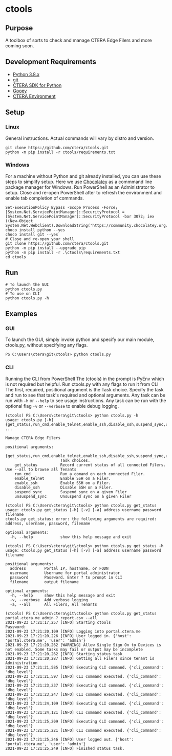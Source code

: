 # ctools

## Purpose

A toolbox of sorts to check and manage CTERA Edge Filers and more coming soon.

## Development Requirements

- [Python 3.8.x](https://www.python.org/downloads/release/python-3810/)
- [git](https://git-scm.com/)
- [CTERA SDK for Python](https://github.com/ctera/ctera-python-sdk)
- [Gooey](https://github.com/chriskiehl/Gooey)
- [CTERA Environment](https://www.ctera.com/)

## Setup


### Linux

General instructions. Actual commands will vary by distro and version.
```
git clone https://github.com/ctera/ctools.git
python -m pip install -r ctools/requirements.txt
```

### Windows

For a machine without Python and git already installed, you can use these steps to simplify setup.
Here we use [Chocolatey](https://chocolatey.org/) as a commmand line package manager for Windows.
Run PowerShell as an Administrator to setup. Close and re-open PowerShell
after to refresh the environment and enable tab completion of commands.

```
Set-ExecutionPolicy Bypass -Scope Process -Force; [System.Net.ServicePointManager]::SecurityProtocol = [System.Net.ServicePointManager]::SecurityProtocol -bor 3072; iex ((New-Object System.Net.WebClient).DownloadString('https://community.chocolatey.org/install.ps1'))
choco install python --yes
choco install git --yes
# Close and re-open your shell
git clone https://github.com/ctera/ctools.git
python -m pip install --upgrade pip
python -m pip install -r .\ctools\requirements.txt
cd ctools
```

## Run

```
# To launch the GUI
python ctools.py
# To use on CLI
python ctools.py -h
```

## Examples

### GUI
To launch the GUI, simply invoke python and specify our main module, ctools.py, without specifying any flags.

```
PS C:\Users\ctera\git\ctools> python ctools.py
```

### CLI

Running the CLI from PowerShell
The (ctools) in the prompt is PyEnv which is not required but helpful.
Run ctools.py with any flags to run it from CLI
The first, required, positional argument is the Task choice.
Specify the task and run to see that task's required and optional arguments.
Any task can be run with `-h` or `--help` to see usage instructions.
Any task can be run with the optional flag `-v` or `--verbose` to enable debug logging.

```
(ctools) PS C:\Users\ctera\git\ctools> python ctools.py -h
usage: ctools.py [-h] {get_status,run_cmd,enable_telnet,enable_ssh,disable_ssh,suspend_sync,unsuspend_sync} ...

Manage CTERA Edge Filers

positional arguments:
  {get_status,run_cmd,enable_telnet,enable_ssh,disable_ssh,suspend_sync,unsuspend_sync}
                        Task choices.
    get_status          Record current status of all connected Filers. Use --all to browse all Tenants
    run_cmd             Run a comand on each connected Filer.
    enable_telnet       Enable SSH on a Filer.
    enable_ssh          Enable SSH on a Filer.
    disable_ssh         Disable SSH on a Filer.
    suspend_sync        Suspend sync on a given Filer
    unsuspend_sync      Unsuspend sync on a given Filer

(ctools) PS C:\Users\ctera\git\ctools> python ctools.py get_status
usage: ctools.py get_status [-h] [-v] [-a] address username password filename
ctools.py get_status: error: the following arguments are required: address, username, password, filename

optional arguments:
  -h, --help            show this help message and exit

(ctools) PS C:\Users\ctera\git\ctools> python ctools.py get_status -h
usage: ctools.py get_status [-h] [-v] [-a] address username password filename

positional arguments:
  address        Portal IP, hostname, or FQDN
  username       Username for portal administrator
  password       Password. Enter ? to prompt in CLI
  filename       output filename

optional arguments:
  -h, --help     show this help message and exit
  -v, --verbose  Add verbose logging
  -a, --all      All Filers, All Tenants

(ctools) PS C:\Users\ctera\git\ctools> python ctools.py get_status portal.ctera.me admin ? report.csv --all
2021-09-23 17:21:17,257 [INFO] Starting ctools
Password:
2021-09-23 17:21:20,109 [INFO] Logging into portal.ctera.me
2021-09-23 17:21:20,226 [INFO] User logged in. {'host': 'portal.ctera.me', 'user': 'admin'}
2021-09-23 17:21:20,262 [WARNING] Allow Single Sign On to Devices is not enabled. Some tasks may fail or output may be incomplete
2021-09-23 17:21:20,262 [INFO] Starting status task
2021-09-23 17:21:20,287 [INFO] Getting all Filers since tenant is Administration
2021-09-23 17:21:21,585 [INFO] Executing CLI command. {'cli_command': 'dbg level'}
2021-09-23 17:21:21,597 [INFO] CLI command executed. {'cli_command': 'dbg level'}
2021-09-23 17:21:23,237 [INFO] Executing CLI command. {'cli_command': 'dbg level'}
2021-09-23 17:21:23,247 [INFO] CLI command executed. {'cli_command': 'dbg level'}
2021-09-23 17:21:24,109 [INFO] Executing CLI command. {'cli_command': 'dbg level'}
2021-09-23 17:21:24,121 [INFO] CLI command executed. {'cli_command': 'dbg level'}
2021-09-23 17:21:25,209 [INFO] Executing CLI command. {'cli_command': 'dbg level'}
2021-09-23 17:21:25,221 [INFO] CLI command executed. {'cli_command': 'dbg level'}
2021-09-23 17:21:25,246 [INFO] User logged out. {'host': 'portal.ctera.me', 'user': 'admin'}
2021-09-23 17:21:25,249 [INFO] Finished status task.
```
